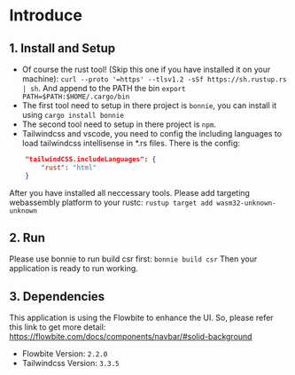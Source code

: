 # Introduce

## 1. Install and Setup

-   Of course the rust tool! (Skip this one if you have installed it on your machine): `curl --proto '=https' --tlsv1.2 -sSf https://sh.rustup.rs | sh`. And append to the PATH the bin `export PATH=$PATH:$HOME/.cargo/bin`
-   The first tool need to setup in there project is `bonnie`, you can install it using `cargo install bonnie`
-   The second tool need to setup in there project is `npm`.
-   Tailwindcss and vscode, you need to config the including languages to load tailwindcss intellisense in \*.rs files. There is the config:

```json
    "tailwindCSS.includeLanguages": {
        "rust": "html"
    }
```
After you have installed all neccessary tools.
Please add targeting webassembly platform to your rustc: `rustup target add wasm32-unknown-unknown`

## 2. Run

Please use bonnie to run build csr first: `bonnie build csr`
Then your application is ready to run working.

## 3. Dependencies

This application is using the Flowbite to enhance the UI. So, please refer this link to get more detail: https://flowbite.com/docs/components/navbar/#solid-background
- Flowbite Version: `2.2.0`
- Tailwindcss Version: `3.3.5`


